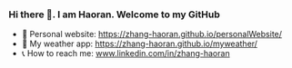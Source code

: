 ### Hi there 👋. I am Haoran. Welcome to my GitHub
- 📌 Personal website: https://zhang-haoran.github.io/personalWebsite/
- 📌 My weather app: https://zhang-haoran.github.io/myweather/
- 📞 How to reach me: www.linkedin.com/in/zhang-haoran
